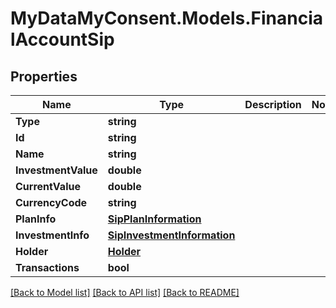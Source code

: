 # MyDataMyConsent.Models.FinancialAccountSip

## Properties

Name | Type | Description | Notes
------------ | ------------- | ------------- | -------------
**Type** | **string** |  | 
**Id** | **string** |  | 
**Name** | **string** |  | 
**InvestmentValue** | **double** |  | 
**CurrentValue** | **double** |  | 
**CurrencyCode** | **string** |  | 
**PlanInfo** | [**SipPlanInformation**](SipPlanInformation.md) |  | 
**InvestmentInfo** | [**SipInvestmentInformation**](SipInvestmentInformation.md) |  | 
**Holder** | [**Holder**](Holder.md) |  | 
**Transactions** | **bool** |  | 

[[Back to Model list]](../README.md#documentation-for-models) [[Back to API list]](../README.md#documentation-for-api-endpoints) [[Back to README]](../README.md)

